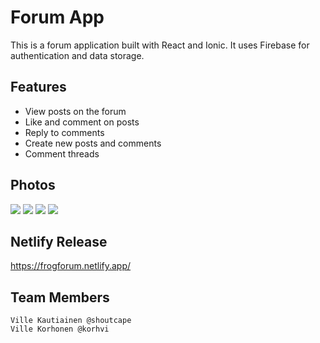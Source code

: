 # Forum App

This is a forum application built with React and Ionic. It uses Firebase for authentication and data storage.

## Features

- View posts on the forum
- Like and comment on posts
- Reply to comments
- Create new posts and comments
- Comment threads

## 

## Photos 
<img src="https://github.com/shoutcape/Labwork6App/assets/74509593/3831b300-9a37-40ae-ae30-0131eee9f6c3" >
<img src="https://github.com/shoutcape/Labwork6App/assets/74509593/5755dc64-7473-437f-9c85-95aca0187f48" >
<img src="https://github.com/shoutcape/Labwork6App/assets/74509593/836b3656-2ab8-416c-9c78-8c45db184fd2" >
<img src="https://github.com/shoutcape/Labwork6App/assets/74509593/af531c7b-c3fd-4a30-8a0b-c75e6c324485" >

## Netlify Release
https://frogforum.netlify.app/





## Team Members
    Ville Kautiainen @shoutcape
    Ville Korhonen @korhvi
